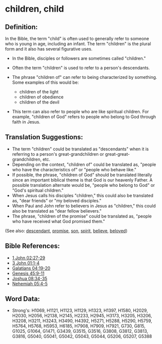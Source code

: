 # children, child #

## Definition: ##

In the Bible, the term "child" is often used to generally refer to someone who is young in age, including an infant. The term "children" is the plural form and it also has several figurative uses.

* In the Bible, disciples or followers are sometimes called "children."
* Often the term "children" is used to refer to a person's descendants.
* The phrase "children of" can refer to being characterized by something. Some examples of this would be:

  * children of the light 
  * children of obedience 
  * children of the devil 

* This term can also refer to people who are like spiritual children. For example, "children of God" refers to people who belong to God through faith in Jesus.

## Translation Suggestions: ##

* The term "children" could be translated as "descendants" when it is referring to a person's great-grandchildren or great-great-grandchildren, etc.
* Depending on the context, "children of" could be translated as, "people who have the characteristics of" or "people who behave like."
* If possible, the phrase, "children of God" should be translated literally since an important biblical theme is that God is our heavenly Father. A possible translation alternate would be, "people who belong to God" or "God's spiritual children."
* When Jesus calls his disciples "children," this could also be translated as, "dear friends" or "my beloved disciples."
* When Paul and John refer to believers in Jesus as "children," this could also be translated as "dear fellow believers."
* The phrase, "children of the promise" could be translated as, "people who have received what God promised them."

(See also: [descendant](../other/descendant.md), [promise](../kt/promise.md), [son](../kt/son.md), [spirit](../kt/spirit.md), [believe](../kt/believe.md), [beloved](../kt/beloved.md))

## Bible References: ##

* [1 John 02:27-29](rc://en/tn/help/1jn/02/27)
* [3 John 01:1-4](rc://en/tn/help/3jn/01/01)
* [Galatians 04:19-20](rc://en/tn/help/gal/04/19)
* [Genesis 45:9-11](rc://en/tn/help/gen/45/09)
* [Joshua 08:34-35](rc://en/tn/help/jos/08/34)
* [Nehemiah 05:4-5](rc://en/tn/help/neh/05/04)


## Word Data: ##

* Strong's: H1069, H1121, H1123, H1129, H1323, H1397, H1580, H2029, H2030, H2056, H2138, H2145, H2233, H2945, H3173, H3205, H3206, H3208, H3211, H3243, H3490, H4392, H5271, H5288, H5290, H5759, H5764, H5768, H5953, H6185, H7908, H7909, H7921, G730, G815, G1025, G1064, G1471, G3439, G3515, G3516, G3808, G3812, G3813, G3816, G5040, G5041, G5042, G5043, G5044, G5206, G5207, G5388
